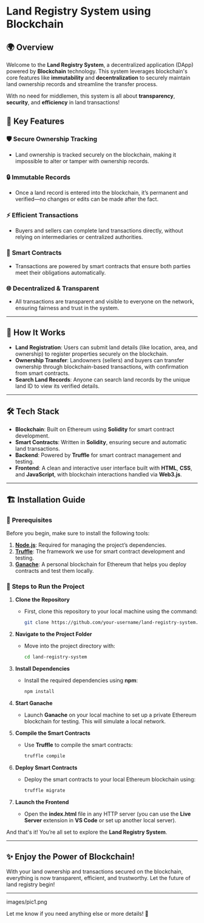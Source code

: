 
# Land Registry System using Blockchain

## 🌍 **Overview**
Welcome to the **Land Registry System**, a decentralized application (DApp) powered by **Blockchain** technology. This system leverages blockchain's core features like **immutability** and **decentralization** to securely maintain land ownership records and streamline the transfer process.

With no need for middlemen, this system is all about **transparency**, **security**, and **efficiency** in land transactions!

## 🚀 **Key Features**

### 🛡️ **Secure Ownership Tracking**
- Land ownership is tracked securely on the blockchain, making it impossible to alter or tamper with ownership records.

### 🔒 **Immutable Records**
- Once a land record is entered into the blockchain, it’s permanent and verified—no changes or edits can be made after the fact.

### ⚡ **Efficient Transactions**
- Buyers and sellers can complete land transactions directly, without relying on intermediaries or centralized authorities.

### 🤖 **Smart Contracts**
- Transactions are powered by smart contracts that ensure both parties meet their obligations automatically.

### 🌐 **Decentralized & Transparent**
- All transactions are transparent and visible to everyone on the network, ensuring fairness and trust in the system.

---

## 📝 **How It Works**

- **Land Registration**: Users can submit land details (like location, area, and ownership) to register properties securely on the blockchain.
- **Ownership Transfer**: Landowners (sellers) and buyers can transfer ownership through blockchain-based transactions, with confirmation from smart contracts.
- **Search Land Records**: Anyone can search land records by the unique land ID to view its verified details.

---

## 🛠️ **Tech Stack**

- **Blockchain**: Built on Ethereum using **Solidity** for smart contract development.
- **Smart Contracts**: Written in **Solidity**, ensuring secure and automatic land transactions.
- **Backend**: Powered by **Truffle** for smart contract management and testing.
- **Frontend**: A clean and interactive user interface built with **HTML**, **CSS**, and **JavaScript**, with blockchain interactions handled via **Web3.js**.

---

## 🏗️ **Installation Guide**

### 🔧 **Prerequisites**
Before you begin, make sure to install the following tools:

1. **[Node.js](https://nodejs.org/)**: Required for managing the project’s dependencies.
2. **[Truffle](https://www.trufflesuite.com/truffle)**: The framework we use for smart contract development and testing.
3. **[Ganache](https://www.trufflesuite.com/ganache)**: A personal blockchain for Ethereum that helps you deploy contracts and test them locally.

### 🏁 **Steps to Run the Project**

1. **Clone the Repository**
   - First, clone this repository to your local machine using the command:
     ```bash
     git clone https://github.com/your-username/land-registry-system.git
     ```
  
2. **Navigate to the Project Folder**
   - Move into the project directory with:
     ```bash
     cd land-registry-system
     ```

3. **Install Dependencies**
   - Install the required dependencies using **npm**:
     ```bash
     npm install
     ```

4. **Start Ganache**
   - Launch **Ganache** on your local machine to set up a private Ethereum blockchain for testing. This will simulate a local network.

5. **Compile the Smart Contracts**
   - Use **Truffle** to compile the smart contracts:
     ```bash
     truffle compile
     ```

6. **Deploy Smart Contracts**
   - Deploy the smart contracts to your local Ethereum blockchain using:
     ```bash
     truffle migrate
     ```

7. **Launch the Frontend**
   - Open the **index.html** file in any HTTP server (you can use the **Live Server** extension in **VS Code** or set up another local server).

And that's it! You’re all set to explore the **Land Registry System**.

---

## ✨ **Enjoy the Power of Blockchain!**
With your land ownership and transactions secured on the blockchain, everything is now transparent, efficient, and trustworthy. Let the future of land registry begin!

---
images/pic1.png

Let me know if you need anything else or more details! 🌟
